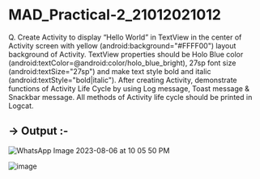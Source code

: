 # MAD_Practical-2_21012021012
Q. Create Activity to display “Hello World” in TextView in the center of Activity screen with yellow (android:background="#FFFF00") layout background of Activity. TextView properties should be Holo Blue color (android:textColor=@android:color/holo_blue_bright), 27sp font size (android:textSize="27sp") and make text style bold and italic (android:textStyle="bold|italic"). After creating Activity, demonstrate functions of Activity Life Cycle by using Log message, Toast message & Snackbar message. All methods of Activity life cycle should be printed in Logcat.

## -> Output :-

![WhatsApp Image 2023-08-06 at 10 05 50 PM](https://github.com/jaydipchangani/MAD_Practical-2_21012021012/assets/98078979/656be280-90f2-4231-8a51-a37874d02142)


![image](https://github.com/jaydipchangani/MAD_Practical-2_21012021012/assets/98078979/4d4193f0-d0bf-4641-a063-e6fd6d04617d)
